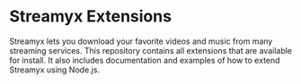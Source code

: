 # Streamyx Extensions

Streamyx lets you download your favorite videos and music from many streaming services. This repository contains all extensions that are available for install. It also includes documentation and examples of how to extend Streamyx using Node.js.
